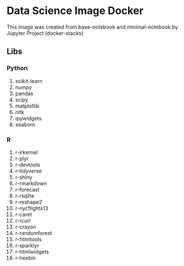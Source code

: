 # Data Science Image Docker

This image was created from base-notebook and minimal-notebook by Jupyter Project (docker-stacks) 

## Libs


### Python

1. scikit-learn
2. numpy
3. pandas
4. scipy
5. matplotlib
6. nltk
7. ipywidgets
8. seaborn

### R

1. r-irkernel
2. r-plyr
3. r-devtools
4. r-tidyverse
5. r-shiny
6. r-rmarkdown
7. r-forecast
8. r-rsqlite
9. r-reshape2
10. r-nycflights13
11. r-caret
12. r-rcurl
13. r-crayon
14. r-randomforest
15. r-htmltools
16. r-sparklyr
17. r-htmlwidgets
18. r-hexbin


